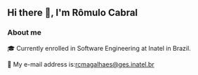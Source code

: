 ## Hi there 👋, I'm Rômulo Cabral

### About me
🎓 Currently enrolled in Software Engineering at Inatel in Brazil.

📧 My e-mail address is:rcmagalhaes@ges.inatel.br



<!--
**rocketdoor/rocketdoor** is a ✨ _special_ ✨ repository because its `README.md` (this file) appears on your GitHub profile.

Here are some ideas to get you started:

- 🔭 I’m currently working on ...
- 🌱 I’m currently learning ...
- 👯 I’m looking to collaborate on ...
- 🤔 I’m looking for help with ...
- 💬 Ask me about ...
- 📫 How to reach me: ...
- 😄 Pronouns: ...
- ⚡ Fun fact: ...
-->
